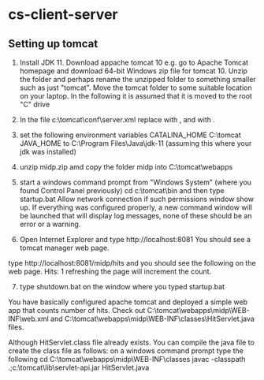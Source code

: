 # cs-client-server

## Setting up tomcat
1.  Install JDK 11. 
    Download appache tomcat 10 e.g. go to Apache Tomcat homepage and download 64-bit Windows zip file for tomcat 10.
    Unzip the folder and perhaps rename the unzipped folder to something smaller such as just "tomcat".
    Move the tomcat folder to some suitable location on your laptop.  In the following it is assumed that it is moved to the root "C" drive  

2.  In the file c:\tomcat\conf\server.xml replace 
<Server port="8005" shutdown="SHUTDOWN"> with <Server port="8006" shutdown="SHUTDOWN">, and 
<Connector port="8080" protocol="HTTP/1.1" connectionTimeout="20000" redirectPort="8443" /> with
<Connector port="8081" protocol="HTTP/1.1" connectionTimeout="20000" redirectPort="8443" />.

3.  set the following environment variables
CATALINA_HOME C:\tomcat
JAVA_HOME to C:\Program Files\Java\jdk-11 (assuming this where your jdk was installed)


4.  unzip midp.zip amd copy the folder midp into C:\tomcat\webapps

5. start a windows command prompt from "Windows System" (where you found Control Panel previously)
cd c:\tomcat\bin and then type startup.bat
Allow network connection if such permissions window show up.
If everything was configured properly, a new command window will be launched that will display log messages,
 none of these should be an error or a warning.

6.  Open Internet Explorer and type http://localhost:8081
You should see a tomcat manager web page.  

type http://localhost:8081/midp/hits and you should see the following on the web page.
Hits: 1
refreshing the page will increment the count.

7. type shutdown.bat on the window where you typed startup.bat


You have basically configured apache tomcat and deployed a simple web app that counts number of hits.
Check out C:\tomcat\webapps\midp\WEB-INF\web.xml and C:\tomcat\webapps\midp\WEB-INF\classes\HitServlet.java files.

Although HitServlet.class file already exists.  You can compile the java file to create the class file as follows:
on a windows command prompt type the following
cd C:\tomcat\webapps\midp\WEB-INF\classes
javac -classpath .;c:\tomcat\lib\servlet-api.jar HitServlet.java
